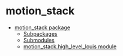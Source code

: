 # motion_stack

* [motion_stack package](motion_stack.md)
  * [Subpackages](motion_stack.md#subpackages)
  * [Submodules](motion_stack.md#submodules)
  * [motion_stack.high_level_louis module](motion_stack.md#module-motion_stack.high_level_louis)
